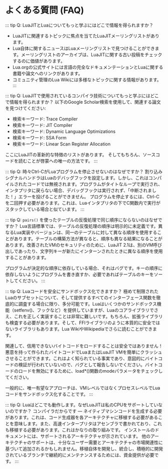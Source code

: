 # よくある質問 (FAQ)

::: tip Q: LuaJITとLuaについてもっと学ぶにはどこで情報を得られますか？
- LuaJITに関連するトピックに焦点を当てたLuaJITメーリングリストがあります。
- Lua自体に関するニュースはLuaメーリングリストで見つけることができます。メーリングリストのアーカイブは、LuaJITに関する古い投稿をチェックするのに価値があります。
- Lua.orgの公式サイトには言語の完全なドキュメンテーションとLuaに関する書籍や論文へのリンクがあります。
- コミュニティ管理のLua Wikiには多様なトピックに関する情報があります。
:::

::: tip Q: LuaJITで使用されているコンパイラ技術についてもっと学ぶにはどこで情報を得られますか？
以下のGoogle Scholar検索を使用して、関連する論文を見つけてください:

- 検索キーワード: Trace Compiler
- 検索キーワード: JIT Compiler
- 検索キーワード: Dynamic Language Optimizations
- 検索キーワード: SSA Form
- 検索キーワード: Linear Scan Register Allocation

ここにLuaJITの革新的な特徴のリストがあります。
そしてもちろん、ソースコードを読むことが啓蒙への唯一の方法です。
:::

::: tip Q: 時々Ctrl-CがLuaプログラムを停止させないのはなぜですか？
割り込みシグナルハンドラはLuaのデバッグフックを設定します。しかし、これはコンパイルされたコードでは無視されます。プログラムがタイトなループで実行され、インタプリタに戻らない場合、デバッグフックは実行されず、「中断されました！」エラーを投げることができません。
プログラムを停止するには、Ctrl-Cを二回押す必要があります。これは、Luaインタプリタの下でC関数内で実行がスタックしている場合と似ています。
:::

::: tip Q: `pairs()` を使ったテーブルの反復処理で同じ順序にならないのはなぜですか？
Lua言語標準では、テーブルの反復処理の順序は明示的に未定義です。異なるLua実装やバージョンは、同一のテーブルに対して異なる順序を使用することがあります。テーブルの構築方法が異なると、順序も異なる結果になることがあります。改善されたVMのセキュリティのために、LuaJIT 2.1は、別のVM呼び出しであったり、文字列キーが新たにインターンされたときに異なる順序を使用することがあります。

プログラムが決定的な順序に依存している場合、それはバグです。キーの順序に依存しないようにプログラムを書き直すか、必要であればテーブルのキーをソートしてください。
:::

::: tip Q: Luaコードを安全にサンドボックス化できますか？
極めて制限されたLuaのサブセットについて、そして提供するすべてのインターフェース関数を徹底的に調査する場合に限り、多分可能です。Luaはいくつかのサンドボックス機能（setfenv()、フックなど）を提供していますが、Luaのコアライブラリでさえ、これを正しく実装することは非常に難しいです。もちろん、拡張ライブラリも検査する必要があります。そして、FFIライブラリのように本質的に安全ではないライブラリもあります。Lua WikiやWikipediaでさらに読むことができます。

関連して、信用できないバイトコードをロードすることは安全ではありません！悪意を持って作られたバイトコードでLuaまたはLuaJIT VMを簡単にクラッシュさせることができます。これはよく知られている事実であり、意図的にバイトコードの検証が行われていないので、バグとして報告しないでください。バイトコードのロードを無効にするために、load*()関数のmodeパラメータをチェックしてください。

一般的に、唯一有望なアプローチは、VMレベルではなくプロセスレベルでLuaコードをサンドボックス化することです。
:::

::: tip Q: Luaはどこでも動作します。なぜLuaJITは私のCPUをサポートしていないのですか？
コンパイラだからです — ネイティブマシンコードを生成する必要があります。これは、コード生成器を各アーキテクチャに移植する必要があることを意味します。また、高速インタープリタはアセンブラで書かれており、これも移植する必要があります。これはかなりの取り組みです。
インストールのドキュメントには、サポートされるアーキテクチャが示されています。
他のアーキテクチャのサポートは、十分なユーザー需要とアーキテクチャの市場関連性に基づいて追加されるかもしれません。移植自体を開発し、統合し、積極的に開発されているブランチで継続的にメンテナンスするためには、資金提供が必要です。
:::
